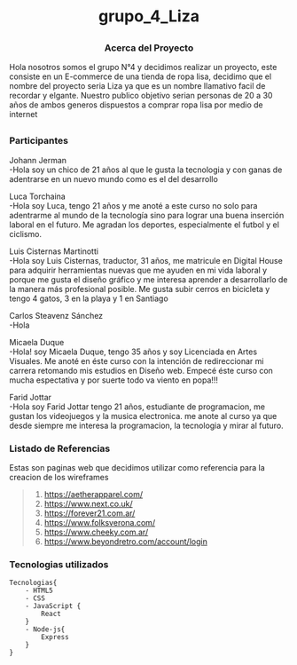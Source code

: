 # <h1 align="center"> grupo_4_Liza </h1>

## <h3 align="center"> Acerca del Proyecto </h3>

Hola nosotros somos el grupo N°4 y decidimos realizar un proyecto, este consiste en un E-commerce de una tienda de ropa lisa, decidimo que el nombre del proyecto seria Liza ya que es un nombre llamativo facil de recordar y elgante. Nuestro publico objetivo serian personas de 20 a 30 años de ambos generos dispuestos a comprar ropa lisa por medio de internet


## <h3> Participantes </h3>

Johann Jerman <br>
 -Hola soy un chico de 21 años al que le gusta la tecnologia y con ganas de adentrarse en un nuevo mundo como es el del desarrollo

Luca Torchaina <br>
 -Hola soy Luca, tengo 21 años y me anoté a este curso no solo para adentrarme al mundo de la tecnología sino para lograr una buena inserción laboral en el futuro. Me agradan los deportes, especialmente el futbol y el ciclismo.

Luis Cisternas Martinotti <br>
 -Hola soy Luis Cisternas, traductor, 31 años, me matricule en Digital House para adquirir herramientas nuevas que me ayuden en mi vida laboral y porque me gusta el diseño gráfico y me interesa aprender a desarrollarlo de la manera más profesional posible. Me gusta subir cerros en bicicleta y tengo 4 gatos, 3 en la playa y 1 en Santiago

Carlos Steavenz Sánchez <br>
 -Hola

Micaela Duque <br>
 -Hola! soy Micaela Duque, tengo 35 años y soy Licenciada en Artes Visuales. Me anoté en éste curso con la intención de redireccionar mi carrera retomando mis estudios en Diseño web. Empecé éste curso con mucha espectativa y por suerte todo va viento en popa!!!

Farid Jottar <br>
 -Hola soy Farid Jottar tengo 21 años, estudiante de programacion, me gustan los videojuegos y la musica electronica. me anote al curso ya que desde siempre me interesa la programacion, la tecnologia y mirar al futuro.


### <h3> Listado de Referencias </h3>

Estas son paginas web que decidimos utilizar como referencia para la creacion de los wireframes

> 1) https://aetherapparel.com/
> 2) https://www.next.co.uk/
> 3) https://forever21.com.ar/
> 4) https://www.folksverona.com/
> 5) https://www.cheeky.com.ar/
> 6) https://www.beyondretro.com/account/login

### Tecnologias utilizados
````
Tecnologias{ 
    - HTML5 
    - CSS 
    - JavaScript {
        React
    }
    - Node-js{
        Express
    }
}
